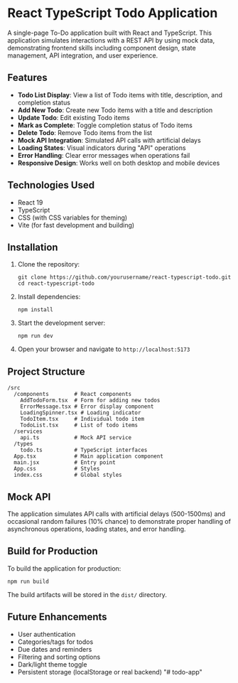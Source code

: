 # React TypeScript Todo Application

A single-page To-Do application built with React and TypeScript. This application simulates interactions with a REST API by using mock data, demonstrating frontend skills including component design, state management, API integration, and user experience.

## Features

- **Todo List Display**: View a list of Todo items with title, description, and completion status
- **Add New Todo**: Create new Todo items with a title and description
- **Update Todo**: Edit existing Todo items
- **Mark as Complete**: Toggle completion status of Todo items
- **Delete Todo**: Remove Todo items from the list
- **Mock API Integration**: Simulated API calls with artificial delays
- **Loading States**: Visual indicators during "API" operations
- **Error Handling**: Clear error messages when operations fail
- **Responsive Design**: Works well on both desktop and mobile devices

## Technologies Used

- React 19
- TypeScript
- CSS (with CSS variables for theming)
- Vite (for fast development and building)

## Installation

1. Clone the repository:
   ```
   git clone https://github.com/yourusername/react-typescript-todo.git
   cd react-typescript-todo
   ```

2. Install dependencies:
   ```
   npm install
   ```

3. Start the development server:
   ```
   npm run dev
   ```

4. Open your browser and navigate to `http://localhost:5173`

## Project Structure

```
/src
  /components        # React components
    AddTodoForm.tsx  # Form for adding new todos
    ErrorMessage.tsx # Error display component
    LoadingSpinner.tsx # Loading indicator
    TodoItem.tsx     # Individual todo item
    TodoList.tsx     # List of todo items
  /services
    api.ts           # Mock API service
  /types
    todo.ts          # TypeScript interfaces
  App.tsx            # Main application component
  main.jsx           # Entry point
  App.css            # Styles
  index.css          # Global styles
```

## Mock API

The application simulates API calls with artificial delays (500-1500ms) and occasional random failures (10% chance) to demonstrate proper handling of asynchronous operations, loading states, and error handling.

## Build for Production

To build the application for production:

```
npm run build
```

The build artifacts will be stored in the `dist/` directory.

## Future Enhancements

- User authentication
- Categories/tags for todos
- Due dates and reminders
- Filtering and sorting options
- Dark/light theme toggle
- Persistent storage (localStorage or real backend)
"# todo-app" 
